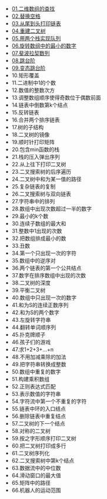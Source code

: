 - [01.二维数组的查找 ](https://github.com/huilizhou/Leetcode-pyhton/blob/master/SwordRefersToOffer/01.Find.py)
- [02.替换空格](https://github.com/huilizhou/Leetcode-pyhton/blob/master/SwordRefersToOffer/02.replaceSpace.py)
- [03.从尾到头打印链表](https://github.com/huilizhou/Leetcode-pyhton/blob/master/SwordRefersToOffer/03.printListFromTailToHead.py)
- [04.重建二叉树](https://github.com/huilizhou/Leetcode-pyhton/blob/master/SwordRefersToOffer/04.reConstructBinaryTree.py)
- [05.用两个栈实现队列](https://github.com/huilizhou/Leetcode-pyhton/blob/master/SwordRefersToOffer/05.MyQueue.py)
- [06.旋转数组中的最小的数字](https://github.com/huilizhou/Leetcode-pyhton/blob/master/SwordRefersToOffer/06.minNumberInRotateArray.py)
- [07.斐波拉契数列](https://github.com/huilizhou/Leetcode-pyhton/blob/master/SwordRefersToOffer/07.Fibonacci.py)
- [08.跳台阶](https://github.com/huilizhou/Leetcode-pyhton/blob/master/SwordRefersToOffer/08.jumpFloor.py)
- [09.变态跳台阶](https://github.com/huilizhou/Leetcode-pyhton/blob/master/SwordRefersToOffer/09.jumpFloorII.py)
- 10.矩形覆盖
- 11.二进制中1的个数
- 12.数值的整数次方
- 13.调整数组顺序使得奇数位于偶数前面
- 14.链表中倒数第k个结点
- 15.反转链表
- 16.合并两个排序链表
- 17.树的子结构
- 18.二叉树的镜像
- 19.顺时针打印矩阵
- 20.包含min函数的栈
- 21.栈的压入弹出序列
- 22.从上往下打印二叉树
- 23.二叉搜索树的后序遍历
- 24.二叉树中和为某一值的路径
- 25.复杂链表的复制
- 26.二叉搜索树与双向链表
- 27.字符串中的排列
- 28.数组中出现次数超过一半的数字
- 29.最小的k个数
- 30.连续子数组的最大和
- 31.整数中1出现的次数
- 32.把数组排成最小的数
- 33.丑数
- 34.第一个只出现一次的字符
- 35.数组中的逆序对
- 36.两个链表的第一个公共结点
- 37.数字在排序数组中出现的次数
- 38.二叉树的深度
- 39.平衡二叉树
- 40.数组中只出现一次的数字
- 41.和为S的连续正数序列
- 42.和为S的两个数字
- 43.左旋转字符串
- 44.翻转单词顺序列
- 45.扑克牌顺子
- 46.孩子们的游戏
- 47.求1+2+3+...+n
- 48.不用加减乘除的加法
- 49.把字符串转换成整数
- 50.数组中重复的数字
- 51.构建乘积数组
- 52.正则表达式匹配
- 53.表示数值的字符串
- 54.字符流中第一个不重复的字符
- 55.链表中环的入口结点
- 56.删除链表中重复结点
- 57.二叉树的下一个结点
- 58.对称的二叉树
- 59.按之字形顺序打印二叉树
- 60.把二叉树打印成多行
- 61.二叉树序列化
- 62.二叉搜索树中第k个结点
- 63.数据流中的中位数
- 64.滑动窗口的最大值
- 65.矩阵中的路径
- 66.机器人的运动范围















